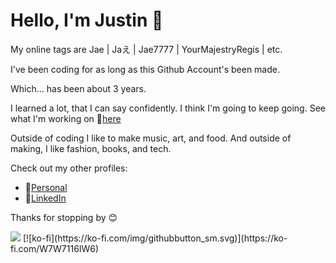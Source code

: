 # Hello, I'm Justin 👋

My online tags are Jae | Jaえ | Jae7777 | YourMajestryRegis | etc.

I've been coding for as long as this Github Account's been made.

Which... has been about 3 years.

I learned a lot, that I can say confidently. I think I'm going to keep going. See what I'm working on 🔗[here](https://www.flatlined.gg/mischief)

Outside of coding I like to make music, art, and food. And outside of making, I like fashion, books, and tech.

Check out my other profiles:

- 🔗[Personal](https://www.justin.flatlined.gg/)
- 🔗[LinkedIn](https://www.linkedin.com/in/justin-flatlined/)

Thanks for stopping by 😊

<img src="https://komarev.com/ghpvc/?username=Jae7777&style=flat-square&color=429dd7&label=views"> 
[![ko-fi](https://ko-fi.com/img/githubbutton_sm.svg)](https://ko-fi.com/W7W7116IW6)
